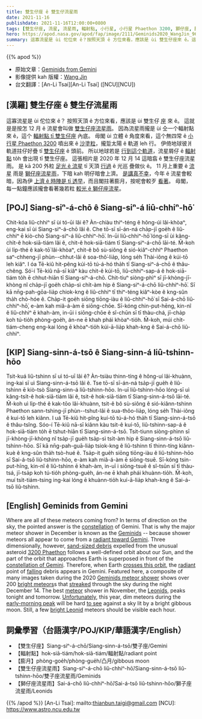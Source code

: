 ```yaml
---
title: 雙生仔座 ê 雙生仔流星雨
date: 2021-11-16
publishdate: 2021-11-16T12:00:00+0800
tags: [雙生仔座, 流星, 流星雨, 輻射點, 小行星, 小行星 Phaethon 3200, 獅仔座, 膨月, 雙生仔座流星雨, 獅仔座流星雨]
hero: https://apod.nasa.gov/apod/fap/image/2111/Geminids2020_WangJin_960.jpg
summary: 這寡流星是 ùi 佗位來 ê？按照天頂 ê 方位來看，應該是 ùi 雙生仔座來 ê。這就是是按怎 12 月 ê 流星會叫做雙生仔座流星雨。
---
```


{{% apod %}}

- 原始文章：[Geminids from Gemini](https://apod.nasa.gov/apod/ap211116.html)
- 影像提供 kah 版權：[Wang Jin](mailto:royalk86@gmail.com)
- 台文翻譯：[An-Li Tsai][An-Li Tsai] ([NCU][NCU])

## [漢羅] 雙生仔座 ê 雙生仔流星雨
這寡流星是 ùi 佗位來 ê？
按照天頂 ê 方位來看，應該是 ùi 雙生仔 [座][constellation] 來 ê。
這就是是按怎 12 月 ê 流星會叫做 [雙生仔座流星雨][Geminids]。
因為流星雨攏是 ùi 仝一个輻射點來 ê，這个 [輻射點 tī 雙生仔座][radiant toward Gemini] 內底。
毋閣 ùi 立體 ê 角度來看，這个無四常 ê [小行星 Phaethon 3200][3200 Phaethon] 噴出來 ê [沙塗粒][sand-sized debris]，攏踅太陽 ê 軌道 leh 行。
伊倚地球彼爿軌道拄仔好疊 tī [雙生仔座][constellation of Gemini] ê 頭前。
所以地球若是 [行到這个軌道][crosses this orbit]，流星屑仔 ê [輻射點][radiant] to̍h 會出現 tī 雙生仔座。
這張相片是 2020 年 12 月 14 這暗翕 ê 雙生仔座流星雨。
是 kā 200 外粒 [足光 ê 流星][bright meteors] tī 天頂 [行過][streaked] ê 光巡 疊做伙 ê。
11 月上重要 ê [流星][meteor] 雨是 [獅仔座流星雨][Leonids]，下暗 kah 明仔暗會上濟。
[是講真不幸][Unfortunately]，今年 ê 流星會較暗，因為伊 [上濟 ê 時陣是 tī 透早][early-morning peak]，而且閣拄著膨月，按呢會較歹 [看著][to see]。
毋閣，每一點鐘應該攏會看著幾若粒 [較光 ê 獅仔座流星][bright Leonid]。

## [POJ] Siang-siⁿ-á-chō ê Siang-siⁿ-á liû-chhiⁿ-hō͘
Chit-kóa liû-chhiⁿ sī ùi tó-ūi lâi ê?
Àn-chiàu thiⁿ-téng ê hông-úi lâi-khòaⁿ, eng-kai sī ùi Siang-siⁿ-á-chō lâi ê.
Che tō-sī sī-án-ná cha̍p-jī goe̍h ê liû-chhiⁿ ē kiò-chò Siang-siⁿ-á liû-chhiⁿ-hō͘.
In-ūi liû-chhiⁿ-hō͘ lóng-sī ùi kâng-chi̍t-ê hok-siā-tiám lâi ê, chit-ê hok-siā-tiám tī Siang-siⁿ-á-chō lāi-té.
M̄-koh ùi li̍p-thé ê kak-tō͘ lâi-khòaⁿ, chit-ê bô sù-siông ê sió-kiâⁿ-chhiⁿ Phaethon saⁿ-chheng-jī phùn--chhut-lâi ê soa-thô͘-lia̍p, lóng se̍h Thài-iông ê kúi-tō leh kiâⁿ.
I óa Tē-kiû hit-pêng kúi-tō tú-á-hó tha̍h tī Siang-siⁿ-á-chō ê thâu-chêng.
Só͘-í Tē-kiû nā-sī kiâⁿ kàu chit-ê kúi-tō, liû-chhiⁿ-sap-á ê hok-siā-tiám to̍h ē chhut-hiān tī Siang-siⁿ-á-chō.
Chit-tiuⁿ siòng-phìⁿ sī jī-khòng-jī-khòng nî cha̍p-jī goe̍h cha̍p-sì chi̍t-àm hip ê Siang-siⁿ-á-chō liû-chhiⁿ-hō͘.
Sī kā nn̄g-pah-gōa-lia̍p chiok-kng ê liû-chhiⁿ tī thiⁿ-téng kiâⁿ-kòe ê kng-sûn tha̍h chò-hóe ê.
Cha̍p-it goe̍h siōng tiōng-iàu ê liû-chhiⁿ-hō͘ sī Sai-á-chō liû-chhiⁿ-hō͘, e-àm kah miâ-á-àm ē siōng-chōe.
Sī-kóng chin-put-hēng, kin-nî ê liû-chhiⁿ ē khah-àm, in-ūi i siōng-chōe ê sî-chūn sī tī thàu-chá, jī-cha̍p koh tú-tio̍h phòng-goe̍h, án-ne ē khah phái khòaⁿ-tio̍h.
M̄-koh, múi chi̍t-tiám-cheng eng-kai lóng ē khòaⁿ-tio̍h kúi-ā-lia̍p khah-kng ê Sai-á-chō liû-chhiⁿ.

## [KIP] Siang-sinn-á-tsō ê Siang-sinn-á liû-tshinn-hōo
Tsit-kuá liû-tshinn sī uì tó-uī lâi ê?
Àn-tsiàu thinn-tíng ê hông-uí lâi-khuànn, ing-kai sī uì Siang-sinn-á-tsō lâi ê.
Tse tō-sī sī-án-ná tsa̍p-jī gue̍h ê liû-tshinn ē kiò-tsò Siang-sinn-á liû-tshinn-hōo.
In-uī liû-tshinn-hōo lóng-sī uì kâng-tsi̍t-ê hok-siā-tiám lâi ê, tsit-ê hok-siā-tiám tī Siang-sinn-á-tsō lāi-té.
M̄-koh uì li̍p-thé ê kak-tōo lâi-khuànn, tsit-ê bô sù-siông ê sió-kiânn-tshinn Phaethon sann-tshing-jī phùn--tshut-lâi ê sua-thôo-lia̍p, lóng se̍h Thài-iông ê kuí-tō leh kiânn.
I uá Tē-kiû hit-pîng kuí-tō tú-á-hó tha̍h tī Siang-sinn-á-tsō ê thâu-tsîng.
Sóo-í Tē-kiû nā-sī kiânn kàu tsit-ê kuí-tō, liû-tshinn-sap-á ê hok-siā-tiám to̍h ē tshut-hiān tī Siang-sinn-á-tsō.
Tsit-tiunn siòng-phìnn sī jī-khòng-jī-khòng nî tsa̍p-jī gue̍h tsa̍p-sì tsi̍t-àm hip ê Siang-sinn-á-tsō liû-tshinn-hōo.
Sī kā nn̄g-pah-guā-lia̍p tsiok-kng ê liû-tshinn tī thinn-tíng kiânn-kuè ê kng-sûn tha̍h tsò-hué ê.
Tsa̍p-it gue̍h siōng tiōng-iàu ê liû-tshinn-hōo sī Sai-á-tsō liû-tshinn-hōo, e-àm kah miâ-á-àm ē siōng-tsuē.
Sī-kóng tsin-put-hīng, kin-nî ê liû-tshinn ē khah-àm, in-uī i siōng-tsuē ê sî-tsūn sī tī thàu-tsá, jī-tsa̍p koh tú-tio̍h phòng-gue̍h, án-ne ē khah phái khuànn-tio̍h.
M̄-koh, muí tsi̍t-tiám-tsing ing-kai lóng ē khuànn-tio̍h kuí-ā-lia̍p khah-kng ê Sai-á-tsō liû-tshinn.

## [English] Geminids from Gemini
Where are all of these meteors coming from?
In terms of direction on the sky, the pointed answer is the [constellation][constellation] of Gemini.
That is why the major meteor shower in December is known as the [Geminids][Geminids] -- because shower meteors all appear to come from a [radiant toward Gemini][radiant toward Gemini].
Three dimensionally, however, [sand-sized debris][sand-sized debris] expelled from the unusual asteroid [3200 Phaethon][3200 Phaethon] follows a well-defined orbit about our Sun, and the part of the orbit that approaches Earth is superposed in front of the [constellation of Gemini][constellation of Gemini].
Therefore, when Earth [crosses this orbit][crosses this orbit], the [radiant][radiant] point of [falling][falling e] debris appears in Gemini.
Featured here, a composite of many images taken during the 2020 [Geminids meteor shower][Geminids meteor shower] shows over 200 [bright meteors][bright meteors]s that [streaked][streaked] through the sky during the night December 14.
The best [meteor][meteor] shower in November, the [Leonids][Leonids], peaks tonight and tomorrow.
[Unfortunately][Unfortunately], this year, dim meteors during the [early-morning peak][early-morning peak] will be hard [to see][to see] against a sky lit by a bright gibbous moon.
Still, a few [bright Leonid][bright Leonid] meteors should be visible each hour.


## 詞彙學習（台語漢字/POJ/KIP/華語漢字/English）
- 【雙生仔座】Siang-siⁿ-á-chō/Siang-sinn-á-tsō/雙子座/Gemini
- 【輻射點】hok-siā-tiám/hok-siā-tiám/輻射點/radiant point
- 【膨月】phòng-goe̍h/phòng-gue̍h/凸月/gibbous moon
- 【雙生仔座流星雨】Siang-siⁿ-á-chō liû-chhiⁿ-hō͘/Siang-sinn-á-tsō liû-tshinn-hōo/雙子座流星雨/Geminids
- 【獅仔座流星雨】Sai-á-chō liû-chhiⁿ-hō͘/Sai-á-tsō liû-tshinn-hōo/獅子座流星雨/Leonids



{{% /apod %}}
[An-Li Tsai]: mailto:thianbun.taigi@gmail.com
[NCU]: https://www.astro.ncu.edu.tw

[copyright]: https://apod.nasa.gov/apod/fap/lib/about_apod.html#srapply

[constellation]:https://en.wikipedia.org/wiki/Gemini_(constellation)
[Geminids]:https://solarsystem.nasa.gov/asteroids-comets-and-meteors/meteors-and-meteorites/geminids/in-depth/
[radiant toward Gemini]:https://apod.nasa.gov/apod/ap171215.html
[sand-sized debris]:http://en.wikipedia.org/wiki/Meteors
[3200 Phaethon]:https://en.wikipedia.org/wiki/3200_Phaethon
[constellation of Gemini]:https://en.wikipedia.org/wiki/Gemini_(constellation)
[crosses this orbit]:https://apod.nasa.gov/apod/ap180808.html
[radiant]:https://en.wikipedia.org/wiki/Radiant_(meteor_shower)
[falling e]:https://apod.nasa.gov/apod/ap210815.html
[falling t]:https://apod.tw/daily/20210815/
[Geminids meteor shower]:https://en.wikipedia.org/wiki/Geminids
[bright meteors]:https://apod.nasa.gov/apod/ap081125.html
[streaked]:https://apod.nasa.gov/apod/ap090302.html
[meteor]:https://spaceplace.nasa.gov/search/meteor/
[Leonids]:https://solarsystem.nasa.gov/asteroids-comets-and-meteors/meteors-and-meteorites/leonids/in-depth/
[Unfortunately]:https://i.pinimg.com/236x/67/83/c2/6783c2fe268f21e0bc8dec8d877ba492--sad-kitty-kitty-cats.jpg
[early-morning peak]:https://earthsky.org/astronomy-essentials/everything-you-need-to-know-leonid-meteor-shower/
[to see]:https://solarsystem.nasa.gov/skywatching/whats-up/
[bright Leonid]:https://apod.nasa.gov/apod/ap011119.html
